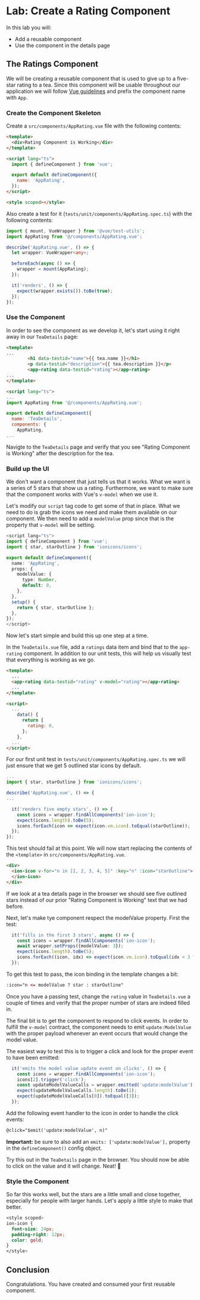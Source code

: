 # Lab: Create a Rating Component

In this lab you will:

- Add a reusable component
- Use the component in the details page

## The Ratings Component

We will be creating a reusable component that is used to give up to a five-star rating to a tea. Since this component will be usable throughout our application we will follow <a href="https://v3.vuejs.org/style-guide/#base-component-names-strongly-recommended" target="_blank">Vue guidelines</a> and prefix the component name with `App`.

### Create the Component Skeleton

Create a `src/components/AppRating.vue` file with the following contents:

```html
<template>
  <div>Rating Component is Working</div>
</template>

<script lang="ts">
  import { defineComponent } from 'vue';

  export default defineComponent({
    name: 'AppRating',
  });
</script>

<style scoped></style>
```

Also create a test for it (`tests/unit/components/AppRating.spec.ts`) with the following contents:

```typescript
import { mount, VueWrapper } from '@vue/test-utils';
import AppRating from '@/components/AppRating.vue';

describe('AppRating.vue', () => {
  let wrapper: VueWrapper<any>;

  beforeEach(async () => {
    wrapper = mount(AppRating);
  });

  it('renders', () => {
    expect(wrapper.exists()).toBe(true);
  });
});
```

### Use the Component

In order to see the component as we develop it, let's start using it right away in our `TeaDetails` page:

```html
<template>
...
        <h1 data-testid="name">{{ tea.name }}</h1>
        <p data-testid="description">{{ tea.description }}</p>
        <app-rating data-testid="rating"></app-rating>
...
</template>

<script lang="ts">
...
import AppRating from '@/components/AppRating.vue';

export default defineComponent({
  name: 'TeaDetails',
  components: {
    AppRating,
...
```

Navigte to the `TeaDetails` page and verify that you see "Rating Component is Working" after the description for the tea.

### Build up the UI

We don't want a component that just tells us that it works. What we want is a series of 5 stars that show us a rating. Furthermore, we want to make sure that the component works with Vue's `v-model` when we use it.

Let's modify our `script` tag code to get some of that in place. What we need to do is grab the icons we need and make them available on our component. We then need to add a `modelValue` prop since that is the property that `v-model` will be setting.

```TypeScript
<script lang="ts">
import { defineComponent } from 'vue';
import { star, starOutline } from 'ionicons/icons';

export default defineComponent({
  name: 'AppRating',
  props: {
    modelValue: {
      type: Number,
      default: 0,
    },
  },
  setup() {
    return { star, starOutline };
  },
});
</script>
```

Now let's start simple and build this up one step at a time.

In the `TeaDetails.vue` file, add a `ratings` data item and bind that to the `app-rating` component. In addition to our unit tests, this will help us visually test that everything is working as we go.

```html
<template>
  ...
  <app-rating data-testid="rating" v-model="rating"></app-rating>
  ...
</template>

<script>
  ...
    data() {
      return {
        rating: 0,
      };
    },
  ...
</script>
```

For our first unit test in `tests/unit/components/AppRating.spec.ts` we will just ensure that we get 5 outlined star icons by default.

```typescript
...
import { star, starOutline } from 'ionicons/icons';

describe('AppRating.vue', () => {
...

  it('renders five empty stars', () => {
    const icons = wrapper.findAllComponents('ion-icon');
    expect(icons.length).toBe(5);
    icons.forEach(icon => expect(icon.vm.icon).toEqual(starOutline));
  });
});
```

This test should fail at this point. We will now start replacing the contents of the `<template>` in `src/components/AppRating.vue`.

```html
<div>
  <ion-icon v-for="n in [1, 2, 3, 4, 5]" :key="n" :icon="starOutline">
  </ion-icon>
</div>
```

If we look at a tea details page in the browser we should see five outlined stars instead of our prior "Rating Component is Working" text that we had before.

Next, let's make tye component respect the modelValue property. First the test:

```TypeScript
  it('fills in the first 3 stars', async () => {
    const icons = wrapper.findAllComponents('ion-icon');
    await wrapper.setProps({modelValue: 3});
    expect(icons.length).toBe(5);
    icons.forEach((icon, idx) => expect(icon.vm.icon).toEqual(idx < 3 ? star : starOutline));
  });
```

To get this test to pass, the icon binding in the template changes a bit:

```html
:icon="n <= modelValue ? star : starOutline"
```

Once you have a passing test, change the `rating` value in `TeaDetails.vue` a couple of times and verify that the proper number of stars are indeed filled in.

The final bit is to get the component to respond to click events. In order to fulfill the `v-model` contract, the component needs to emit `update:ModelValue` with the proper payload whenever an event occurs that would change the model value.

The easiest way to test this is to trigger a click and look for the proper event to have been emitted:

```TypeScript
  it('emits the model value update event on clicks', () => {
    const icons = wrapper.findAllComponents('ion-icon');
    icons[2].trigger('click');
    const updateModelValueCalls = wrapper.emitted('update:modelValue');
    expect(updateModelValueCalls.length).toBe(1);
    expect(updateModelValueCalls[0]).toEqual([3]);
  });
```

Add the following event handler to the icon in order to handle the click events:

```html
@click="$emit('update:modelValue', n)"
```

**Important:** be sure to also add an `emits: ['update:modelValue'],` property in the `defineComponent()` config object.

Try this out in the `TeaDetails` page in the browser. You should now be able to click on the value and it will change. Neat! 🥳

### Style the Component

So far this works well, but the stars are a little small and close together, especially for people with larger hands. Let's apply a little style to make that better.

```CSS
<style scoped>
ion-icon {
  font-size: 24px;
  padding-right: 12px;
  color: gold;
}
</style>
```

## Conclusion

Congratulations. You have created and consumed your first reusable component.
